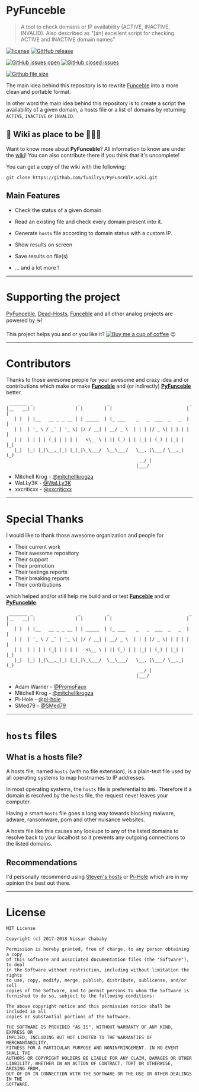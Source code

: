 # PyFunceble

> A tool to check domains or IP availability (ACTIVE, INACTIVE, INVALID). Also described as "[an] excellent script for checking ACTIVE and INACTIVE domain names"

[![license](https://img.shields.io/github/license/funilrys/PyFunceble.svg)](https://github.com/funilrys/funceble/blob/master/LICENSE) [![GitHub release](https://img.shields.io/github/release/funilrys/PyFunceble.svg)](https://github.com/funilrys/PyFunceble/releases/latest)

[![GitHub issues open](https://img.shields.io/github/issues/funilrys/PyFunceble.svg)]() [![GitHub closed issues](https://img.shields.io/github/issues-closed/funilrys/PyFunceble.svg)](https://github.com/funilrys/)

[![Github file size](https://img.shields.io/github/size/funilrys/PyFunceble/PyFunceble.py.svg)](https://github.com/funilrys/funceble/blob/master/funceble)

The main idea behind this repository is to rewrite [Funceble](https://github.com/funilrys/funceble) into a more clean and portable format.

In other word the main idea behind this repository is to create a script the availability of a given domain, a hosts file or a list of domains by returning `ACTIVE`, `INACTIVE` or `INVALID`.

## :book: Wiki as place to be :star2::star2::star2:

Want to know more about **PyFunceble**? All information to know are under the [wiki](https://github.com/funilrys/funceble/wiki)! You can also contribute there if you think that it's uncomplete!

You can get a copy of the wiki with the following:

```shell
git clone https://github.com/funilrys/PyFunceble.wiki.git
```

## Main Features

- Check the status of a given domain
- Read an existing file and check every domain present into it.
- Generate `hosts` file according to domain status with a custom IP.

- Show results on screen

- Save results on file(s)

- ... and a lot more !

--------------------------------------------------------------------------------

# Supporting the project

[PyFunceble](https://github.com/funilrys/PyFunceble), [Dead-Hosts](https://github.com/dead-hosts), [Funceble](https://github.com/funilrys/funceble) and all other analog projects are powered by :coffee:!

This project helps you and or you like it? [![Buy me a cup of coffee](https://img.shields.io/badge/Buy%20-me%20a%20cup%20of%20%E2%98%95-blue.svg)](https://www.paypal.me/funilrys/) :wink:

--------------------------------------------------------------------------------

# Contributors

Thanks to those awesome people for your awesome and crazy idea and or contributions which make or make **[Funceble](https://github.com/funilrys/funceble)** and (or indirectly) **[PyFunceble](https://github.com/funilrys/PyFunceble)** better.

```
 _______ _                 _          _                              _
|__   __| |               | |        | |                            | |
   | |  | |__   __ _ _ __ | | _____  | |_ ___    _   _  ___  _   _  | |
   | |  | '_ \ / _` | '_ \| |/ / __| | __/ _ \  | | | |/ _ \| | | | | |
   | |  | | | | (_| | | | |   <\__ \ | || (_) | | |_| | (_) | |_| | |_|
   |_|  |_| |_|\__,_|_| |_|_|\_\___/  \__\___/   \__, |\___/ \__,_| (_)
                                                  __/ |                
                                                 |___/
```

- Mitchell Krog - [@mitchellkrogza](https://github.com/mitchellkrogza)
- WaLLy3K - [@WaLLy3K](https://github.com/WaLLy3K)
- xxcriticxx - [@xxcriticxx](https://github.com/xxcriticxx)

--------------------------------------------------------------------------------

# Special Thanks

I would like to thank those awesome organization and people for

- Their current work
- Their awesome repository
- Their support
- Their promotion
- Their testings reports
- Their breaking reports
- Their contributions

which helped and/or still help me build and or test **[Funceble](https://github.com/funilrys/funceble)** and or **[PyFunceble](https://github.com/funilrys/PyFunceble)**.

```
 _______ _                 _          _                              _
|__   __| |               | |        | |                            | |
   | |  | |__   __ _ _ __ | | _____  | |_ ___    _   _  ___  _   _  | |
   | |  | '_ \ / _` | '_ \| |/ / __| | __/ _ \  | | | |/ _ \| | | | | |
   | |  | | | | (_| | | | |   <\__ \ | || (_) | | |_| | (_) | |_| | |_|
   |_|  |_| |_|\__,_|_| |_|_|\_\___/  \__\___/   \__, |\___/ \__,_| (_)
                                                  __/ |                
                                                 |___/
```

- Adam Warner - [@PromoFaux](https://github.com/PromoFaux)
- Mitchell Krog - [@mitchellkrogza](https://github.com/mitchellkrogza)
- Pi-Hole - [@pi-hole](https://github.com/pi-hole/pi-hole)
- SMed79 - [@SMed79](https://github.com/SMed79)

--------------------------------------------------------------------------------

# `hosts` files

## What is a hosts file?

A hosts file, named `hosts` (with no file extension), is a plain-text file used by all operating systems to map hostnames to IP addresses.

In most operating systems, the `hosts` file is preferential to `DNS`. Therefore if a domain is resolved by the `hosts` file, the request never leaves your computer.

Having a smart `hosts` file goes a long way towards blocking malware, adware, ransomware, porn and other nuisance websites.

A hosts file like this causes any lookups to any of the listed domains to resolve back to your localhost so it prevents any outgoing connections to the listed domains.

## Recommendations

I'd personally recommend using [Steven's hosts](https://github.com/StevenBlack/hosts) or [Pi-Hole](https://github.com/pi-hole/pi-hole) which are in my opinion the best out there.


--------------------------------------------------------------------------------

# License

```
MIT License

Copyright (c) 2017-2018 Nissar Chababy

Permission is hereby granted, free of charge, to any person obtaining a copy
of this software and associated documentation files (the "Software"), to deal
in the Software without restriction, including without limitation the rights
to use, copy, modify, merge, publish, distribute, sublicense, and/or sell
copies of the Software, and to permit persons to whom the Software is
furnished to do so, subject to the following conditions:

The above copyright notice and this permission notice shall be included in all
copies or substantial portions of the Software.

THE SOFTWARE IS PROVIDED "AS IS", WITHOUT WARRANTY OF ANY KIND, EXPRESS OR
IMPLIED, INCLUDING BUT NOT LIMITED TO THE WARRANTIES OF MERCHANTABILITY,
FITNESS FOR A PARTICULAR PURPOSE AND NONINFRINGEMENT. IN NO EVENT SHALL THE
AUTHORS OR COPYRIGHT HOLDERS BE LIABLE FOR ANY CLAIM, DAMAGES OR OTHER
LIABILITY, WHETHER IN AN ACTION OF CONTRACT, TORT OR OTHERWISE, ARISING FROM,
OUT OF OR IN CONNECTION WITH THE SOFTWARE OR THE USE OR OTHER DEALINGS IN THE
SOFTWARE.
```
